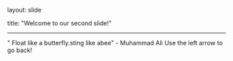 layout: slide

title: "Welcome to our second slide!"

---

" Float like a butterfly.sting like abee" - Muhammad Ali
Use the left arrow to go back!
